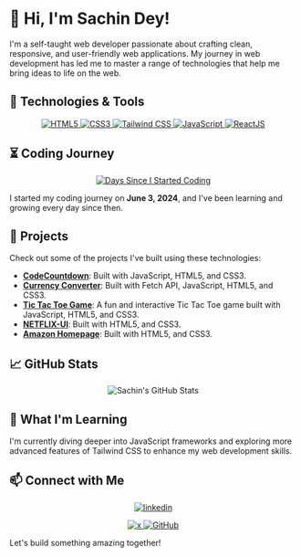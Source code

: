 # 👋 Hi, I'm Sachin Dey!

I'm a self-taught web developer passionate about crafting clean, responsive, and user-friendly web applications. My journey in web development has led me to master a range of technologies that help me bring ideas to life on the web.

## 🚀 Technologies & Tools

<p align="center">
<a href="https://developer.mozilla.org/en-US/docs/Web/HTML"> 
  <img src="https://img.shields.io/badge/HTML5-E34F26?style=for-the-badge&logo=html5&logoColor=white" href="https://developer.mozilla.org/en-US/docs/Web/HTML" alt="HTML5" /> </a>
  <a href="https://developer.mozilla.org/en-US/docs/Web/CSS"> 
  <img src="https://img.shields.io/badge/CSS3-1572B6?style=for-the-badge&logo=css3&logoColor=white"  alt="CSS3" />
  </a>
  
  <a href="https://tailwindcss.com/">
  <img src="https://img.shields.io/badge/Tailwind_CSS-38B2AC?style=for-the-badge&logo=tailwind-css&logoColor=white"  alt="Tailwind CSS" />
  </a>
  <a href="https://developer.mozilla.org/en-US/docs/Web/JavaScript"> 
  <img src="https://img.shields.io/badge/JavaScript-F7DF1E?style=for-the-badge&logo=javascript&logoColor=black"  alt="JavaScript" />
  </a>
  <a href="https://developer.mozilla.org/en-US/docs/Web/ReactJS"> 
  <img src="https://img.shields.io/badge/ReactJS-F7DF1E?style=for-the-badge&logo=reactjs&logoColor=black"  alt="ReactJS" />
  </a>
</p>

## ⏳ Coding Journey

<p align="center" >
  
<a href="https://cc-tsc.netlify.app/" >
<img src="https://img.shields.io/badge/Days%20since%20I%20started%20coding-__DAYS__-brightgreen?style=for-the-badge"  alt="Days Since I Started Coding" />
</a> 
</p>

I started my coding journey on **June 3, 2024**, and I've been learning and growing every day since then.


## 🎯 Projects

Check out some of the projects I've built using these technologies:

- **[CodeCountdown](https://cc-tsc.netlify.app/)**:  Built with JavaScript, HTML5, and CSS3.
- **[Currency Converter](https://currencyexapp.netlify.app/)**:  Built with Fetch API, JavaScript, HTML5, and CSS3.
- **[Tic Tac Toe Game](https://github.com/thesachindey/tictactoe)**: A fun and interactive Tic Tac Toe game built with JavaScript, HTML5, and CSS3.
- **[NETFLIX-UI](https://tscflix.netlify.app/)**:  Built with HTML5, and CSS3.
- **[Amazon Homepage](https://tsczon.netlify.app/)**:  Built with HTML5, and CSS3.
  
## 📈 GitHub Stats

<p align="center">
  <img src="https://github-readme-stats.vercel.app/api?username=thesachindey&show_icons=true&theme=radical" alt="Sachin's GitHub Stats" />
</p>

## 🌱 What I'm Learning

I'm currently diving deeper into JavaScript frameworks and exploring more advanced features of Tailwind CSS to enhance my web development skills.

## 📫 Connect with Me

<p align="center">
  <a href="https://www.linkedin.com/in/thesachindey">
    <img src="https://img.shields.io/badge/linkedin-E4405F?style=for-the-badge&logo=linkedin&logoColor=white" alt="linkedin" />
  </a>
<p align="center">
  <a href="https://www.x.com/thesachindey">
    <img src="https://img.shields.io/badge/x-E4405F?style=for-the-badge&logo=x&logoColor=white" alt="x" />
  </a>
  <a href="https://github.com/thesachindey">
    <img src="https://img.shields.io/badge/GitHub-181717?style=for-the-badge&logo=github&logoColor=white" alt="GitHub" />
  </a>
</p>

Let's build something amazing together!

              



<!---
Thesachindey/Thesachindey is a ✨ special ✨ repository because its `README.md` (this file) appears on your GitHub profile.
You can click the Preview link to take a look at your changes.
--->
